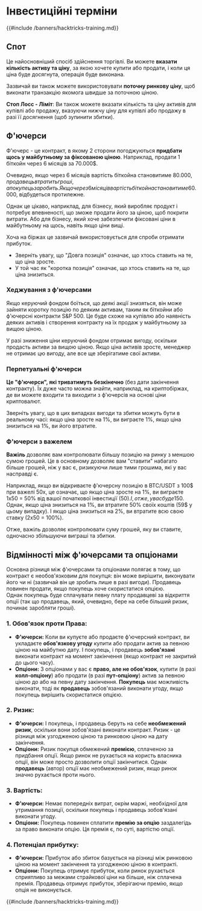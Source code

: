 # Інвестиційні терміни

{{#include /banners/hacktricks-training.md}}

## Спот

Це найосновніший спосіб здійснення торгівлі. Ви можете **вказати кількість активу та ціну**, за якою хочете купити або продати, і коли ця ціна буде досягнута, операція буде виконана.

Зазвичай ви також можете використовувати **поточну ринкову ціну**, щоб виконати транзакцію якомога швидше за поточною ціною.

**Стоп Лосс - Ліміт**: Ви також можете вказати кількість та ціну активів для купівлі або продажу, вказуючи нижчу ціну для купівлі або продажу в разі її досягнення (щоб зупинити збитки).

## Ф'ючерси

Ф'ючерс - це контракт, в якому 2 сторони погоджуються **придбати щось у майбутньому за фіксованою ціною**. Наприклад, продати 1 біткойн через 6 місяців за 70.000$.

Очевидно, якщо через 6 місяців вартість біткойна становитиме 80.000$, продавець втратить гроші, а покупець заробить. Якщо через 6 місяців вартість біткойна становитиме 60.000$, відбудеться протилежне.

Однак це цікаво, наприклад, для бізнесу, який виробляє продукт і потребує впевненості, що зможе продати його за ціною, щоб покрити витрати. Або для бізнесу, який хоче забезпечити фіксовані ціни в майбутньому на щось, навіть якщо ціни вищі.

Хоча на біржах це зазвичай використовується для спроби отримати прибуток.

* Зверніть увагу, що "Довга позиція" означає, що хтось ставить на те, що ціна зросте.
* У той час як "коротка позиція" означає, що хтось ставить на те, що ціна знизиться.

### Хеджування з ф'ючерсами <a href="#mntl-sc-block_7-0" id="mntl-sc-block_7-0"></a>

Якщо керуючий фондом боїться, що деякі акції знизяться, він може зайняти коротку позицію по деяким активам, таким як біткойни або ф'ючерсні контракти S&P 500. Це буде схоже на купівлю або наявність деяких активів і створення контракту на їх продаж у майбутньому за вищою ціною.

У разі зниження ціни керуючий фондом отримає вигоду, оскільки продасть активи за вищою ціною. Якщо ціна активів зросте, менеджер не отримає цю вигоду, але все ще зберігатиме свої активи.

### Перпетуальні ф'ючерси

**Це "ф'ючерси", які триватимуть безкінечно** (без дати закінчення контракту). Їх дуже часто можна знайти, наприклад, на криптобіржах, де ви можете входити та виходити з ф'ючерсів на основі ціни криптовалют.

Зверніть увагу, що в цих випадках вигоди та збитки можуть бути в реальному часі: якщо ціна зросте на 1%, ви виграєте 1%, якщо ціна знизиться на 1%, ви його втратите.

### Ф'ючерси з важелем

**Важіль** дозволяє вам контролювати більшу позицію на ринку з меншою сумою грошей. Це в основному дозволяє вам "ставити" набагато більше грошей, ніж у вас є, ризикуючи лише тими грошима, які у вас насправді є.

Наприклад, якщо ви відкриваєте ф'ючерсну позицію в BTC/USDT з 100$ при важелі 50x, це означає, що якщо ціна зросте на 1%, ви виграєте 1x50 = 50% від вашої початкової інвестиції (50$). І, отже, у вас буде 150$.\
Однак, якщо ціна знизиться на 1%, ви втратите 50% своїх коштів (59$ у цьому випадку). І якщо ціна знизиться на 2%, ви втратите всю свою ставку (2x50 = 100%).

Отже, важіль дозволяє контролювати суму грошей, яку ви ставите, одночасно збільшуючи виграші та збитки.

## Відмінності між ф'ючерсами та опціонами

Основна різниця між ф'ючерсами та опціонами полягає в тому, що контракт є необов'язковим для покупця: він може вирішити, виконувати його чи ні (зазвичай він це зробить лише в разі вигоди). Продавець повинен продати, якщо покупець хоче скористатися опцією.\
Однак покупець буде сплачувати певну плату продавцеві за відкриття опції (так що продавець, який, очевидно, бере на себе більший ризик, починає заробляти гроші).

### 1. **Обов'язок проти Права:**

* **Ф'ючерси:** Коли ви купуєте або продаєте ф'ючерсний контракт, ви укладаєте **обов'язкову угоду** купити або продати актив за певною ціною на майбутню дату. І покупець, і продавець **зобов'язані** виконати контракт на момент закінчення (якщо контракт не закритий до цього часу).
* **Опціони:** З опціонами у вас є **право, але не обов'язок**, купити (в разі **колл-опціону**) або продати (в разі **пут-опціону**) актив за певною ціною до або на певну дату закінчення. **Покупець** має можливість виконати, тоді як **продавець** зобов'язаний виконати угоду, якщо покупець вирішить скористатися опцією.

### 2. **Ризик:**

* **Ф'ючерси:** І покупець, і продавець беруть на себе **необмежений ризик**, оскільки вони зобов'язані виконати контракт. Ризик - це різниця між узгодженою ціною та ринковою ціною на дату закінчення.
* **Опціони:** Ризик покупця обмежений **премією**, сплаченою за придбання опції. Якщо ринок не рухається на користь власника опції, він може просто дозволити опції закінчитися. Однак **продавець** (автор) опції має необмежений ризик, якщо ринок значно рухається проти нього.

### 3. **Вартість:**

* **Ф'ючерси:** Немає попередніх витрат, окрім маржі, необхідної для утримання позиції, оскільки покупець і продавець зобов'язані виконати угоду.
* **Опціони:** Покупець повинен сплатити **премію за опцію** заздалегідь за право виконати опцію. Ця премія є, по суті, вартістю опції.

### 4. **Потенціал прибутку:**

* **Ф'ючерси:** Прибуток або збиток базується на різниці між ринковою ціною на момент закінчення та узгодженою ціною в контракті.
* **Опціони:** Покупець отримує прибуток, коли ринок рухається сприятливо за межами страйкової ціни на більше, ніж сплачена премія. Продавець отримує прибуток, зберігаючи премію, якщо опція не виконується.

{{#include /banners/hacktricks-training.md}}
